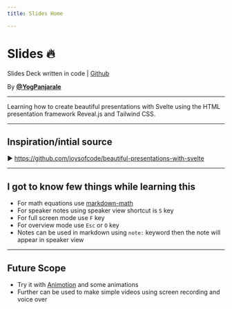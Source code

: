 ```yaml
---
title: Slides Home

---
```

# Slides 🔥

Slides Deck written in code | [Github](https://github.com/YogPanjarale/slides)

By [**@YogPanjarale**](https://yogpanjarale.com)

---


Learning how to create beautiful presentations with Svelte using the HTML presentation framework Reveal.js and Tailwind CSS.

---

## Inspiration/intial source

▶ <https://github.com/joysofcode/beautiful-presentations-with-svelte>

---

## I got to know few things while learning this

- For math equations use [markdown-math](http://upyesp.org/posts/makrdown-vscode-math-notation/)
- For speaker notes using speaker view shortcut is `S` key
- For full screen mode use `F` key
- For overview mode use `Esc` or `O` key
- Notes can be used in markdown using `note:` keyword then the note will appear in speaker view

---

## Future Scope

- Try it with [Animotion](https://animotionjs.vercel.app/) and some animations
- Further can be used to make simple videos using screen recording and voice over

<!-- Further pointers above can be made in individiual slides (Preferably Vertical) -->
